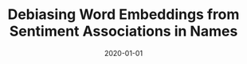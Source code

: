 ---
title: "Debiasing Word Embeddings from Sentiment Associations in Names"
authors: "Hube, Christoph; Idahl, Maximilian; Fetahu, Besnik"
collection: publications
permalink: /publication/2020-DBLP_conf_wsdm_HubeIF20
date: 2020-01-01
venue: "WSDM '20: The Thirteenth ACM International Conference on Web Search and Data Mining, Houston, TX, USA, February 3-7, 2020"
---